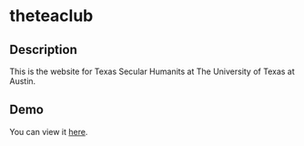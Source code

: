 theteaclub
==========

Description
-----------

This is the website for Texas Secular Humanits at The University of Texas at Austin.

Demo
-----------------

You can view it [here](http://yvescourtois.com/tsh/).